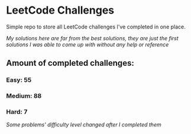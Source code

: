 
# LeetCode Challenges

Simple repo to store all LeetCode challenges I've completed in one place.

<i>My solutions here are far from the best solutions, they are just the first solutions I was able to come up with without any help or reference</i>

## Amount of completed challenges:

### Easy: 55

### Medium: 88

### Hard: 7

<i>Some problems' difficulty level changed after I completed them</i>
